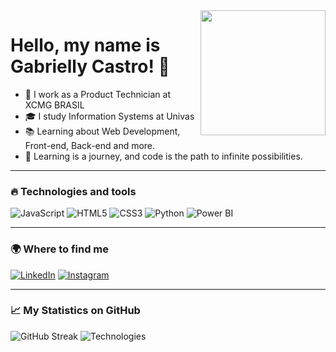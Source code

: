 
<img align="right" src="https://media.tenor.com/F2Dqh4ytF9UAAAAi/pikapikapika.gif" width="200"/>

# Hello, my name is Gabrielly Castro! 👋


- 💼 I work as a Product Technician at XCMG BRASIL
- 🎓 I study Information Systems at Univas
- 📚 Learning about Web Development, Front-end, Back-end and more.
- 🚀 Learning is a journey, and code is the path to infinite possibilities.            


---

### 🔥 Technologies and tools
![JavaScript](https://img.shields.io/badge/-JavaScript-F7DF1E?style=flat&logo=javascript&logoColor=black)
![HTML5](https://img.shields.io/badge/-HTML5-E34F26?style=flat&logo=html5&logoColor=white)
![CSS3](https://img.shields.io/badge/-CSS3-1572B6?style=flat&logo=css3&logoColor=white)
![Python](https://img.shields.io/badge/-Python-3776AB?style=flat&logo=python&logoColor=white)
![Power BI](https://img.shields.io/badge/-Power%20BI-F2C811?style=flat&logo=power-bi&logoColor=black)


---

### 🌍 Where to find me
[![LinkedIn](https://img.shields.io/badge/-LinkedIn-blue?style=flat&logo=linkedin)](https://www.linkedin.com/in/gabriellycastropaula?utm_source=share&utm_campaign=share_via&utm_content=profile&utm_medium=ios_app)
[![Instagram](https://img.shields.io/badge/-Instagram-E4405F?style=flat&logo=instagram&logoColor=white)](https://www.instagram.com/eigabycastro/profilecard/?igsh=MXdpb2xnZzJ3aGE5cw==)

---
### 📈 My Statistics on GitHub


![GitHub Streak](https://streak-stats.demolab.com/?user=eigabycastro&theme=radical)
![Technologies](https://github-readme-stats.vercel.app/api/top-langs/?username=eigabycastro&layout=compact&theme=radical)


